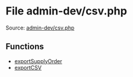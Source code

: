 File admin-dev/csv.php
=========

Source: [admin-dev/csv.php](https://github.com/PrestaShop/PrestaShop/blob/1.5.0.5/admin-dev/csv.php)



Functions
---------

* [exportSupplyOrder](function.exportSupplyOrder.md)
* [exportCSV](function.exportCSV.md)
